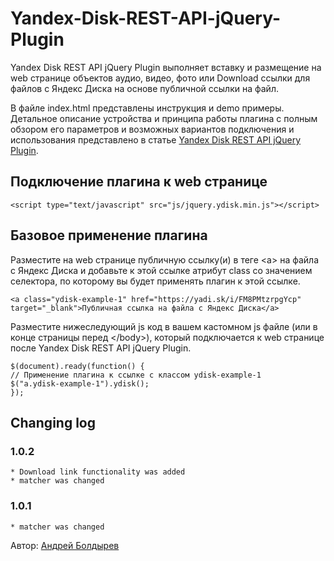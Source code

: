 # Yandex-Disk-REST-API-jQuery-Plugin

Yandex Disk REST API jQuery Plugin выполняет вставку и размещение на web странице объектов аудио, видео, фото или Download ссылки для файлов с Яндекс Диска на основе публичной ссылки на файл.

В файле index.html представлены инструкция и demo примеры. Детальное описание устройства и принципа работы плагина с полным обзором его параметров и возможных вариантов подключения и использования представлено в статье [Yandex Disk REST API jQuery Plugin](https://andew.ru/ru/pages/page/yandex-disk-rest-api-jquery-plugin).



## Подключение плагина к web странице

```
<script type="text/javascript" src="js/jquery.ydisk.min.js"></script>
```

## Базовое применение плагина

Разместите на web странице публичную ссылку(и) в теге &lt;a&gt; на файла с Яндекс Диска и добавьте к этой ссылке атрибут class со значением селектора, по которому вы будет применять плагин к этой ссылке.

```
<a class="ydisk-example-1" href="https://yadi.sk/i/FM8PMtzrpgYcp" target="_blank">Публичная ссылка на файла с Яндекс Диска</a>
```

Разместите нижеследующий js код в вашем кастомном js файле (или в конце страницы перед &lt;/body&gt;), который подключается к web странице после Yandex Disk REST API jQuery Plugin.

```
$(document).ready(function() {
// Применение плагина к ссылке с классом ydisk-example-1
$("a.ydisk-example-1").ydisk();
});
```


## Changing log

### 1.0.2
	* Download link functionality was added
	* matcher was changed 

### 1.0.1
	* matcher was changed


Автор: [Андрей Болдырев](https://andew.ru/ru/pages/page/person-andrew)
